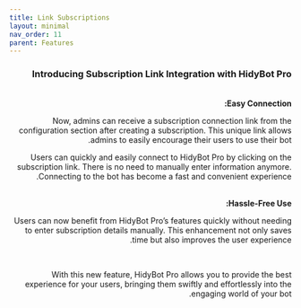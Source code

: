 ```yaml
---
title: Link Subscriptions
layout: minimal
nav_order: 11
parent: Features
---
```


<head>
    <meta charset="utf-8">
    <link rel="stylesheet" href="https://b3h1z.github.io/HidyBot-Docs/assets/css/style.css">
</head>
<div dir="rtl">
<h3>Introducing Subscription Link Integration with HidyBot Pro</h3>
<br>
<b>Easy Connection:</b>
<p>Now, admins can receive a subscription connection link from the configuration section after creating a subscription. This unique link allows admins to easily encourage their users to use their bot.</p>
<p>Users can quickly and easily connect to HidyBot Pro by clicking on the subscription link. There is no need to manually enter information anymore. Connecting to the bot has become a fast and convenient experience.</p>
<br>
<b>Hassle-Free Use:</b>
<p>Users can now benefit from HidyBot Pro’s features quickly without needing to enter subscription details manually. This enhancement not only saves time but also improves the user experience.</p>
<br>
<p>With this new feature, HidyBot Pro allows you to provide the best experience for your users, bringing them swiftly and effortlessly into the engaging world of your bot.</p>
</div>